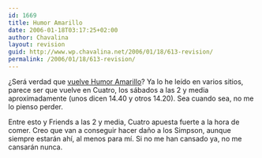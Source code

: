 ```yaml
---
id: 1669
title: Humor Amarillo
date: 2006-01-18T03:17:25+02:00
author: Chavalina
layout: revision
guid: http://www.wp.chavalina.net/2006/01/18/613-revision/
permalink: /2006/01/18/613-revision/
---
```

&iquest;Será verdad que <a href="http://www.microsiervos.com/archivo/peliculas-tv/humor-amarillo-en-cuatro.html" target="_blank">vuelve Humor Amarillo</a>? Ya lo he le&iacute;do en varios sitios, parece ser que vuelve en Cuatro, los sábados a las 2 y media aproximadamente (unos dicen 14.40 y otros 14.20). Sea cuando sea, no me lo pienso perder.

Entre esto y Friends a las 2 y media, Cuatro apuesta fuerte a la hora de comer. Creo que van a conseguir hacer da&ntilde;o a los Simpson, aunque siempre estarán ah&iacute;, al menos para m&iacute;. Si no me han cansado ya, no me cansarán nunca.